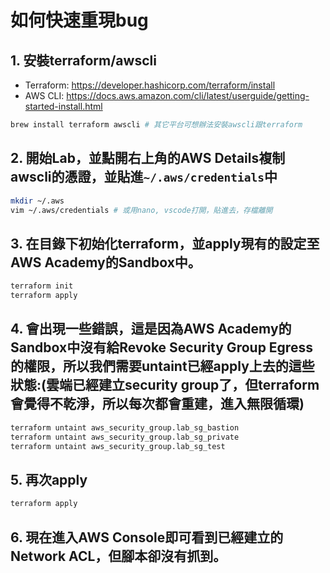 # 如何快速重現bug

## 1. 安裝terraform/awscli
- Terraform: https://developer.hashicorp.com/terraform/install
- AWS CLI: https://docs.aws.amazon.com/cli/latest/userguide/getting-started-install.html
```bash
brew install terraform awscli # 其它平台可想辦法安裝awscli跟terraform
```

## 2. 開始Lab，並點開右上角的AWS Details複制awscli的憑證，並貼進`~/.aws/credentials`中
```bash
mkdir ~/.aws
vim ~/.aws/credentials # 或用nano, vscode打開，貼進去，存檔離開
```

## 3. 在目錄下初始化terraform，並apply現有的設定至AWS Academy的Sandbox中。
```bash
terraform init
terraform apply
```

## 4. 會出現一些錯誤，這是因為AWS Academy的Sandbox中沒有給Revoke Security Group Egress的權限，所以我們需要untaint已經apply上去的這些狀態:(雲端已經建立security group了，但terraform會覺得不乾淨，所以每次都會重建，進入無限循環)
```bash
terraform untaint aws_security_group.lab_sg_bastion
terraform untaint aws_security_group.lab_sg_private
terraform untaint aws_security_group.lab_sg_test
```

## 5. 再次apply
```bash
terraform apply
```

## 6. 現在進入AWS Console即可看到已經建立的Network ACL，但腳本卻沒有抓到。
